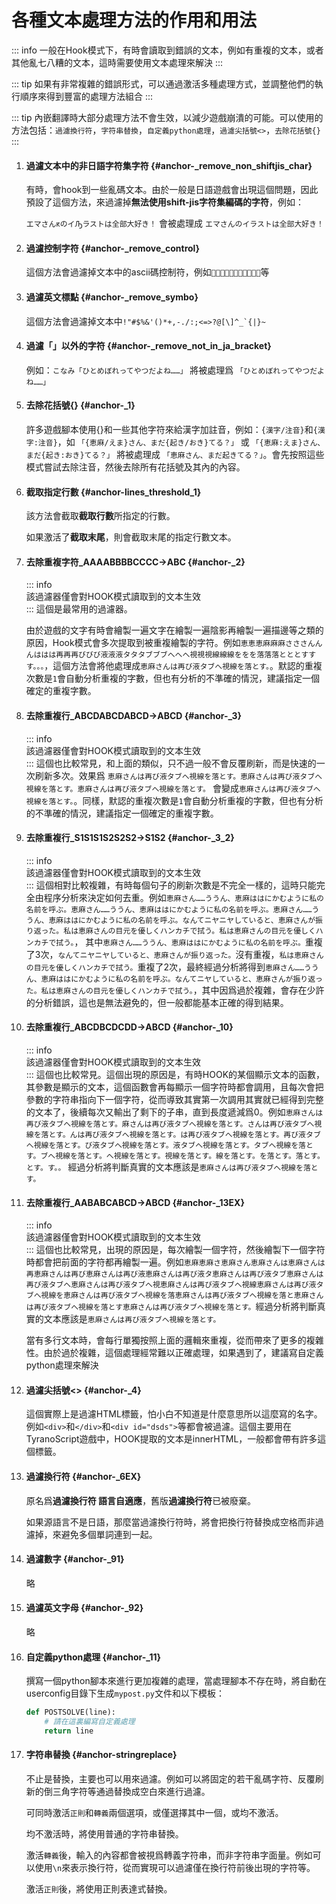 # 各種文本處理方法的作用和用法

::: info
一般在Hook模式下，有時會讀取到錯誤的文本，例如有重複的文本，或者其他亂七八糟的文本，這時需要使用文本處理來解決
:::

::: tip
如果有非常複雜的錯誤形式，可以通過激活多種處理方式，並調整他們的執行順序來得到豐富的處理方法組合
:::

::: tip
內嵌翻譯時大部分處理方法不會生效，以減少遊戲崩潰的可能。可以使用的方法包括：`過濾換行符`，`字符串替換`，`自定義python處理`，`過濾尖括號<>`，`去除花括號{}`
:::


1. #### 過濾文本中的非日語字符集字符 {#anchor-_remove_non_shiftjis_char}

    有時，會hook到一些亂碼文本。由於一般是日語遊戲會出現這個問題，因此預設了這個方法，來過濾掉**無法使用shift-jis字符集編碼的字符**，例如：

    `エマさんԟのイԠラストは全部大好き！` 會被處理成 `エマさんのイラストは全部大好き！`

1. #### 過濾控制字符 {#anchor-_remove_control}

    這個方法會過濾掉文本中的ascii碼控制符，例如``等

1. #### 過濾英文標點 {#anchor-_remove_symbo}

    這個方法會過濾掉文本中```!"#$%&'()*+,-./:;<=>?@[\]^_`{|}~```

1. #### 過濾「」以外的字符 {#anchor-_remove_not_in_ja_bracket}

    例如：`こなみ「ひとめぼれってやつだよね……」` 將被處理爲 `「ひとめぼれってやつだよね……」`

1. #### 去除花括號{} {#anchor-_1}

    許多遊戲腳本使用{}和一些其他字符來給漢字加註音，例如：`{漢字/注音}`和`{漢字:注音}`，如 `「{恵麻/えま}さん、まだ{起き/おき}てる？」` 或  `「{恵麻:えま}さん、まだ{起き:おき}てる？」` 將被處理成 `「恵麻さん、まだ起きてる？」`。會先按照這些模式嘗試去除注音，然後去除所有花括號及其內的內容。

1. #### 截取指定行數 {#anchor-lines_threshold_1}

    該方法會截取**截取行數**所指定的行數。

    如果激活了**截取末尾**，則會截取末尾的指定行數文本。

1. #### 去除重複字符_AAAABBBBCCCC->ABC {#anchor-_2}
    ::: info  
    該過濾器僅會對HOOK模式讀取到的文本生效  
    :::
    這個是最常用的過濾器。

    由於遊戲的文字有時會繪製一遍文字在繪製一遍陰影再繪製一遍描邊等之類的原因，Hook模式會多次提取到被重複繪製的字符。例如`恵恵恵麻麻麻さささんんんははは再再再びびび液液液タタタブブブへへへ視視視線線線ををを落落落とととすすす。。。`，這個方法會將他處理成`恵麻さんは再び液タブへ視線を落とす。`。默認的重複次數是`1`會自動分析重複的字數，但也有分析的不準確的情況，建議指定一個確定的重複字數。

1. #### 去除重複行_ABCDABCDABCD->ABCD {#anchor-_3}
    ::: info  
    該過濾器僅會對HOOK模式讀取到的文本生效  
    :::
    這個也比較常見，和上面的類似，只不過一般不會反覆刷新，而是快速的一次刷新多次。效果爲 `恵麻さんは再び液タブへ視線を落とす。恵麻さんは再び液タブへ視線を落とす。恵麻さんは再び液タブへ視線を落とす。` 會變成`恵麻さんは再び液タブへ視線を落とす。`。同樣，默認的重複次數是`1`會自動分析重複的字數，但也有分析的不準確的情況，建議指定一個確定的重複字數。

1. #### 去除重複行_S1S1S1S2S2S2->S1S2 {#anchor-_3_2}
    ::: info  
    該過濾器僅會對HOOK模式讀取到的文本生效  
    :::
    這個相對比較複雜，有時每個句子的刷新次數是不完全一樣的，這時只能完全由程序分析來決定如何去重。例如`恵麻さん……ううん、恵麻ははにかむように私の名前を呼ぶ。恵麻さん……ううん、恵麻ははにかむように私の名前を呼ぶ。恵麻さん……ううん、恵麻ははにかむように私の名前を呼ぶ。なんてニヤニヤしていると、恵麻さんが振り返った。私は恵麻さんの目元を優しくハンカチで拭う。私は恵麻さんの目元を優しくハンカチで拭う。`， 其中`恵麻さん……ううん、恵麻ははにかむように私の名前を呼ぶ。`重複了3次，`なんてニヤニヤしていると、恵麻さんが振り返った。`沒有重複，`私は恵麻さんの目元を優しくハンカチで拭う。`重複了2次，最終經過分析將得到`恵麻さん……ううん、恵麻ははにかむように私の名前を呼ぶ。なんてニヤしていると、恵麻さんが振り返った。私は恵麻さんの目元を優しくハンカチで拭う。`，其中因爲過於複雜，會存在少許的分析錯誤，這也是無法避免的，但一般都能基本正確的得到結果。

1. #### 去除重複行_ABCDBCDCDD->ABCD {#anchor-_10}
    ::: info  
    該過濾器僅會對HOOK模式讀取到的文本生效  
    :::
    這個也比較常見。這個出現的原因是，有時HOOK的某個顯示文本的函數，其參數是顯示的文本，這個函數會再每顯示一個字符時都會調用，且每次會把參數的字符串指向下一個字符，從而導致其實第一次調用其實就已經得到完整的文本了，後續每次又輸出了剩下的子串，直到長度遞減爲0。例如`恵麻さんは再び液タブへ視線を落とす。麻さんは再び液タブへ視線を落とす。さんは再び液タブへ視線を落とす。んは再び液タブへ視線を落とす。は再び液タブへ視線を落とす。再び液タブへ視線を落とす。び液タブへ視線を落とす。液タブへ視線を落とす。タブへ視線を落とす。ブへ視線を落とす。へ視線を落とす。視線を落とす。線を落とす。を落とす。落とす。とす。す。。` 經過分析將判斷真實的文本應該是`恵麻さんは再び液タブへ視線を落とす。`

1. #### 去除重複行_AABABCABCD->ABCD {#anchor-_13EX}
    ::: info  
    該過濾器僅會對HOOK模式讀取到的文本生效  
    :::
    這個也比較常見，出現的原因是，每次繪製一個字符，然後繪製下一個字符時都會把前面的字符都再繪製一遍。例如`恵麻恵麻さ恵麻さん恵麻さんは恵麻さんは再恵麻さんは再び恵麻さんは再び液恵麻さんは再び液タ恵麻さんは再び液タブ恵麻さんは再び液タブへ恵麻さんは再び液タブへ視恵麻さんは再び液タブへ視線恵麻さんは再び液タブへ視線を恵麻さんは再び液タブへ視線を落恵麻さんは再び液タブへ視線を落と恵麻さんは再び液タブへ視線を落とす恵麻さんは再び液タブへ視線を落とす。`經過分析將判斷真實的文本應該是`恵麻さんは再び液タブへ視線を落とす。`

    當有多行文本時，會每行單獨按照上面的邏輯來重複，從而帶來了更多的複雜性。由於過於複雜，這個處理經常難以正確處理，如果遇到了，建議寫自定義python處理來解決

1. #### 過濾尖括號<> {#anchor-_4}

    這個實際上是過濾HTML標籤，怕小白不知道是什麼意思所以這麼寫的名字。例如`<div>`和`</div>`和`<div id="dsds">`等都會被過濾。這個主要用在TyranoScript遊戲中，HOOK提取的文本是innerHTML，一般都會帶有許多這個標籤。

1. #### 過濾換行符 {#anchor-_6EX}

    原名爲**過濾換行符 語言自適應**，舊版**過濾換行符**已被廢棄。

    如果源語言不是日語，那麼當過濾換行符時，將會把換行符替換成空格而非過濾掉，來避免多個單詞連到一起。

1. #### 過濾數字 {#anchor-_91}

    略

1. #### 過濾英文字母 {#anchor-_92}

    略

1. #### 自定義python處理 {#anchor-_11}

    撰寫一個python腳本來進行更加複雜的處理，當處理腳本不存在時，將自動在userconfig目錄下生成`mypost.py`文件和以下模板：

    ```python
    def POSTSOLVE(line):
        # 請在這裏編寫自定義處理
        return line
    ```

1. #### 字符串替換 {#anchor-stringreplace}

    不止是替換，主要也可以用來過濾。例如可以將固定的若干亂碼字符、反覆刷新的倒三角字符等通過替換成空白來進行過濾。

    可同時激活`正則`和`轉義`兩個選項，或僅選擇其中一個，或均不激活。

    均不激活時，將使用普通的字符串替換。

    激活`轉義`後，輸入的內容都會被視爲轉義字符串，而非字符串字面量。例如可以使用`\n`來表示換行符，從而實現可以過濾僅在換行符前後出現的字符等。

    激活`正則`後，將使用正則表達式替換。